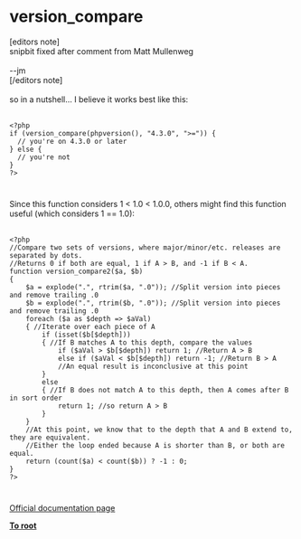 # version_compare



[editors note]<br>snipbit fixed after comment from Matt Mullenweg<br><br>--jm<br>[/editors note]<br><br>so in a nutshell... I believe it works best like this:<br><br>

```
<?php
if (version_compare(phpversion(), "4.3.0", ">=")) {
  // you're on 4.3.0 or later
} else {
  // you're not
}
?>
```
  

#

Since this function considers 1 &lt; 1.0 &lt; 1.0.0, others might find this function useful (which considers 1 == 1.0):<br><br>

```
<?php
//Compare two sets of versions, where major/minor/etc. releases are separated by dots.
//Returns 0 if both are equal, 1 if A > B, and -1 if B < A.
function version_compare2($a, $b)
{
    $a = explode(".", rtrim($a, ".0")); //Split version into pieces and remove trailing .0
    $b = explode(".", rtrim($b, ".0")); //Split version into pieces and remove trailing .0
    foreach ($a as $depth => $aVal)
    { //Iterate over each piece of A
        if (isset($b[$depth]))
        { //If B matches A to this depth, compare the values
            if ($aVal > $b[$depth]) return 1; //Return A > B
            else if ($aVal < $b[$depth]) return -1; //Return B > A
            //An equal result is inconclusive at this point
        }
        else
        { //If B does not match A to this depth, then A comes after B in sort order
            return 1; //so return A > B
        }
    }
    //At this point, we know that to the depth that A and B extend to, they are equivalent.
    //Either the loop ended because A is shorter than B, or both are equal.
    return (count($a) < count($b)) ? -1 : 0;
}
?>
```
  

#

[Official documentation page](https://www.php.net/manual/en/function.version-compare.php)

**[To root](/README.md)**